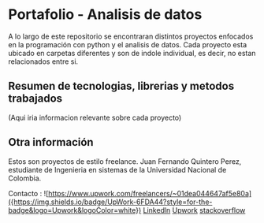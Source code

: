 # Portafolio - Analisis de datos

A lo largo de este repositorio se encontraran distintos proyectos enfocados en la programación con python y el analisis de datos.
Cada proyecto esta ubicado en carpetas diferentes y son de indole individual, es decir, no estan relacionados entre si.

## Resumen de tecnologias, librerias y metodos trabajados

(Aqui iria informacion relevante sobre cada proyecto)

## Otra información

Estos son proyectos de estilo freelance.
Juan Fernando Quintero Perez, estudiante de Ingenieria en sistemas de la Universidad Nacional de Colombia.

Contacto :
![https://www.upwork.com/freelancers/~01dea044647af5e80a]({https://img.shields.io/badge/UpWork-6FDA44?style=for-the-badge&logo=Upwork&logoColor=white})
[Linkedln](https://www.linkedin.com/in/juan-fernando-quintero-perez-9097b7279/)
[Upwork](https://www.upwork.com/freelancers/~01dea044647af5e80a)
[stackoverflow](https://stackoverflow.com/users/20489420/juan-fernando-quintero)
